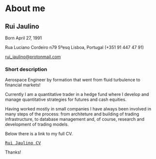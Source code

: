 # About me


## Rui Jaulino

Born April 27, 1991

Rua Luciano Cordeiro n79 5ºesq Lisboa, Portugal (+351 91 447 47 91)


<a href="rui_jaulino@protonmail.com">rui_jaulino@protonmail.com</a>


### Short description

Aerospace Engineer by formation that went from fluid turbulence to financial markets!

Currently I am a quantitative trader in a hedge fund where I develop and manage quantitative strategies for futures and cash equities.

Having worked mostly in small companies I have always been involved in many steps of the process: from architeture and building of trading infrastructure, to database management and, of course, research and development of trading models.  

Below there is a link to my full CV.

<pre>
<a href="https://drive.google.com/file/d/1u7HJP0fNBL8WVN1NZMNVrDYtvLZ6Kz8j/view?usp=sharing">Rui Jaulino CV</a>
</pre>

Thanks!

